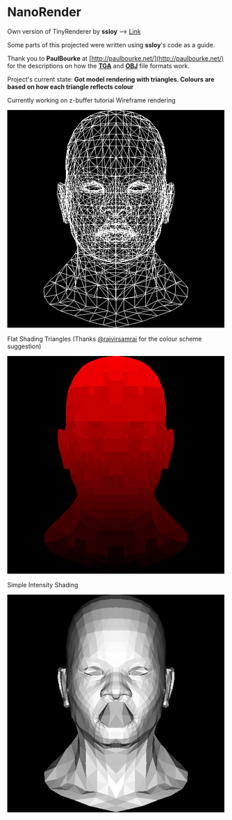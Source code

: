 # NanoRender
Own version of TinyRenderer by **ssloy** --> [Link](https://github.com/ssloy/tinyrenderer)

Some parts of this projected were written using **ssloy**'s code as a guide.

Thank you to **PaulBourke** at [http://paulbourke.net/](http://paulbourke.net/) for the descriptions on how the **[TGA](http://paulbourke.net/dataformats/tga/)** and **[OBJ](http://paulbourke.net/dataformats/obj/)** file formats work.

Project's current state: **Got model rendering with triangles. Colours are based on how each triangle reflects colour**

Currently working on z-buffer tutorial
Wireframe rendering

![](out/wireframe.png)

Flat Shading Triangles (Thanks [@rajvirsamrai](https://github.com/rajvirsamrai) for the colour scheme suggestion)

![](out/flat_red.png)

Simple Intensity Shading

![](out/intensity_mapped.png)
